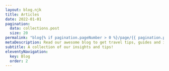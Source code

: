 ```yaml
---
layout: blog.njk
title: Articles
date: 2022-01-01
pagination:
  data: collections.post
  size: 20
permalink: "blog{% if pagination.pageNumber > 0 %}/page/{{ pagination.pageNumber }}{% endif %}/index.html"
metaDescription: Read our awesome blog to get travel tips, guides and insights from two full-time digital nomads. We document our adventures around the world.
subtitle: A collection of our insights and tips!
eleventyNavigation:
  key: Blog
  order: 2
---
```

